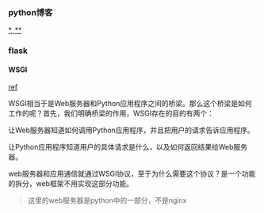 ### python博客

[*, **](https://blog.csdn.net/m0_72557783/article/details/128121520)

### flask

#### WSGI

[ref](https://segmentfault.com/a/1190000003069785)

WSGI相当于是Web服务器和Python应用程序之间的桥梁。那么这个桥梁是如何工作的呢？首先，我们明确桥梁的作用，WSGI存在的目的有两个：

让Web服务器知道如何调用Python应用程序，并且把用户的请求告诉应用程序。

让Python应用程序知道用户的具体请求是什么，以及如何返回结果给Web服务器。

web服务器和应用通信就通过WSGI协议，至于为什么需要这个协议？是一个功能的拆分，web框架不用实现这部分功能。

>这里的web服务器是python中的一部分，不是nginx